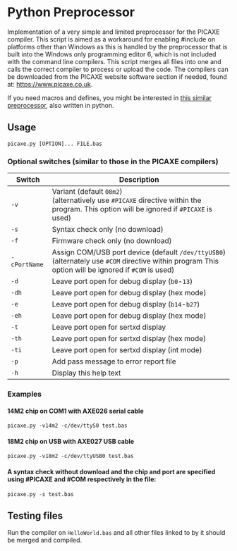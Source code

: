 # Python Preprocessor
Implementation of a very simple and limited preprocessor for the PICAXE compiler.
This script is aimed as a workaround for enabling #include on platforms other than Windows as this
is handled by the preprocessor that is built into the Windows only programming editor 6, which is
not included with the command line compilers.
This script merges all files into one and calls the correct compiler to process or upload the code.
The compilers can be downloaded from the PICAXE website software section if needed, found at:
https://www.picaxe.co.uk.

If you need macros and defines, you might be interested in [this similar preprocessor](https://github.com/Patronics/PicaxePreprocess), also written in python.

## Usage
```
picaxe.py [OPTION]... FILE.bas
```

### Optional switches (similar to those in the PICAXE compilers)

| Switch       | Description                                                                                                                                             |
| ------------ | ------------------------------------------------------------------------------------------------------------------------------------------------------- |
| `-v`         | Variant (default `08m2`) <br>(alternatively use `#PICAXE` directive within the program. This option will be ignored if `#PICAXE` is used)               |
| `-s`         | Syntax check only (no download)                                                                                                                         |
| `-f`         | Firmware check only (no download)                                                                                                                       |
| `-cPortName` | Assign COM/USB port device (default `/dev/ttyUSB0`) <br>(alternately use `#COM` directive within program This option will be ignored if `#COM` is used) |
| `-d`         | Leave port open for debug display (`b0`-`13`)                                                                                                           |
| `-dh`        | Leave port open for debug display (hex mode)                                                                                                            |
| `-e`         | Leave port open for debug display (`b14`-`b27`)                                                                                                         |
| `-eh`        | Leave port open for debug display (hex mode)                                                                                                            |
| `-t`         | Leave port open for sertxd display                                                                                                                      |
| `-th`        | Leave port open for sertxd display (hex mode)                                                                                                           |
| `-ti`        | Leave port open for sertxd display (int mode)                                                                                                           |
| `-p`         | Add pass message to error report file                                                                                                                   |
| `-h`         | Display this help text                                                                                                                                  |

### Examples
#### 14M2 chip on COM1 with AXE026 serial cable
```
picaxe.py -v14m2 -c/dev/ttyS0 test.bas
```

#### 18M2 chip on USB with AXE027 USB cable
```
picaxe.py -v18m2 -c/dev/ttyUSB0 test.bas
```

#### A syntax check without download and the chip and port are specified using #PICAXE and #COM respectively in the file:
```
picaxe.py -s test.bas
```

## Testing files
Run the compiler on `HelloWorld.bas` and all other files linked to by it should be merged and compiled.
